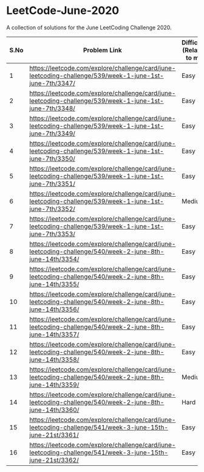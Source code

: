 # LeetCode-June-2020
A collection of solutions for the June LeetCoding Challenge 2020.

| S.No | Problem Link  | Difficulty (Relative to me) | Algorithm(s) Used | Data Structure(s) Used | Time Complexity | Space Complexity | Time to solve |
| ------------- | ------------- | ------------- | ------------- | ------------- | ------------- | ------------- | ------------- |
| 1 | https://leetcode.com/explore/challenge/card/june-leetcoding-challenge/539/week-1-june-1st-june-7th/3347/ | Easy  | NA | BT | O(n) | O(1) | Within 15 mins |
| 2 | https://leetcode.com/explore/challenge/card/june-leetcoding-challenge/539/week-1-june-1st-june-7th/3348/ | Easy  | NA | LL | O(1) | O(1) | Within 15 mins |
| 3 | https://leetcode.com/explore/challenge/card/june-leetcoding-challenge/539/week-1-june-1st-june-7th/3349/ | Easy  | NA | Array | O(n) | O(n) | Within 15 mins |
| 4 | https://leetcode.com/explore/challenge/card/june-leetcoding-challenge/539/week-1-june-1st-june-7th/3350/ | Easy  | NA | Array | O(n) | O(1) | Within 15 mins |
| 5 | https://leetcode.com/explore/challenge/card/june-leetcoding-challenge/539/week-1-june-1st-june-7th/3351/ | Easy  | NA | Map | NA | NA | Within 15 mins |
| 6 | https://leetcode.com/explore/challenge/card/june-leetcoding-challenge/539/week-1-june-1st-june-7th/3352/ | Medium  | NA | List | NA | NA | Within 60 mins |
| 7 | https://leetcode.com/explore/challenge/card/june-leetcoding-challenge/539/week-1-june-1st-june-7th/3353/ | Easy  | NA | Array | DP | NA | Within 20 mins |
| 8 | https://leetcode.com/explore/challenge/card/june-leetcoding-challenge/540/week-2-june-8th-june-14th/3354/ | Easy  | NA | NA | NA | NA | Within 5 mins |
| 9 | https://leetcode.com/explore/challenge/card/june-leetcoding-challenge/540/week-2-june-8th-june-14th/3355/ | Easy  | NA | NA | NA | NA | Within 5 mins |
| 10 | https://leetcode.com/explore/challenge/card/june-leetcoding-challenge/540/week-2-june-8th-june-14th/3356/ | Easy  | NA | NA | NA | NA | Within 15 mins |
| 11 | https://leetcode.com/explore/challenge/card/june-leetcoding-challenge/540/week-2-june-8th-june-14th/3357/ | Easy  | NA | NA | NA | NA | Within 15 mins |
| 12 | https://leetcode.com/explore/challenge/card/june-leetcoding-challenge/540/week-2-june-8th-june-14th/3358/ | Easy  | NA | NA | NA | NA | Within 15 mins |
| 13 | https://leetcode.com/explore/challenge/card/june-leetcoding-challenge/540/week-2-june-8th-june-14th/3359/ | Medium  | NA | DP | NA | NA | Within 45 mins |
| 14 | https://leetcode.com/explore/challenge/card/june-leetcoding-challenge/540/week-2-june-8th-june-14th/3360/ | Hard  | NA | BFS | NA | NA | Within 90 mins |
| 15 | https://leetcode.com/explore/challenge/card/june-leetcoding-challenge/541/week-3-june-15th-june-21st/3361/ | Easy  | BST | DFS | NA | NA | Within 10 mins |
| 16 | https://leetcode.com/explore/challenge/card/june-leetcoding-challenge/541/week-3-june-15th-june-21st/3362/ | Easy  | NA | NA | NA | NA | Within 10 mins |